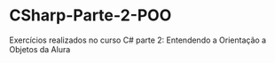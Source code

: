 # CSharp-Parte-2-POO
Exercícios realizados no curso C# parte 2: Entendendo a Orientação a Objetos da Alura

